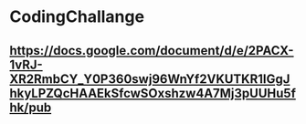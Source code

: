 # CodingChallange

## https://docs.google.com/document/d/e/2PACX-1vRJ-XR2RmbCY_Y0P360swj96WnYf2VKUTKR1IGgJhkyLPZQcHAAEkSfcwSOxshzw4A7Mj3pUUHu5fhk/pub

